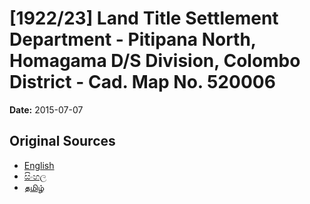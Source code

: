 # [1922/23] Land Title Settlement Department - Pitipana North, Homagama D/S Division, Colombo District - Cad. Map No. 520006

**Date:** 2015-07-07

## Original Sources

- [English](https://documents.gov.lk/view/extra-gazettes/2015/7/1922-23_E.pdf)
- [සිංහල](https://documents.gov.lk/view/extra-gazettes/2015/7/1922-23_S.pdf)
- [தமிழ்](https://documents.gov.lk/view/extra-gazettes/2015/7/1922-23_T.pdf)
